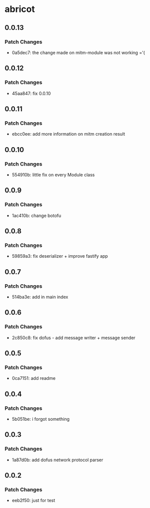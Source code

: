 # abricot

## 0.0.13

### Patch Changes

- 0a5dec7: the change made on mitm-module was not working ='(

## 0.0.12

### Patch Changes

- 45aa847: fix 0.0.10

## 0.0.11

### Patch Changes

- ebcc0ee: add more information on mitm creation result

## 0.0.10

### Patch Changes

- 554910b: little fix on every Module class

## 0.0.9

### Patch Changes

- 1ac410b: change botofu

## 0.0.8

### Patch Changes

- 59859a3: fix deserializer + improve fastify app

## 0.0.7

### Patch Changes

- 514ba3e: add in main index

## 0.0.6

### Patch Changes

- 2c850c8: fix dofus - add message writer + message sender

## 0.0.5

### Patch Changes

- 0ca7151: add readme

## 0.0.4

### Patch Changes

- 5b051be: i forgot something

## 0.0.3

### Patch Changes

- 1a87d0b: add dofus network protocol parser

## 0.0.2

### Patch Changes

- eeb2f50: just for test
